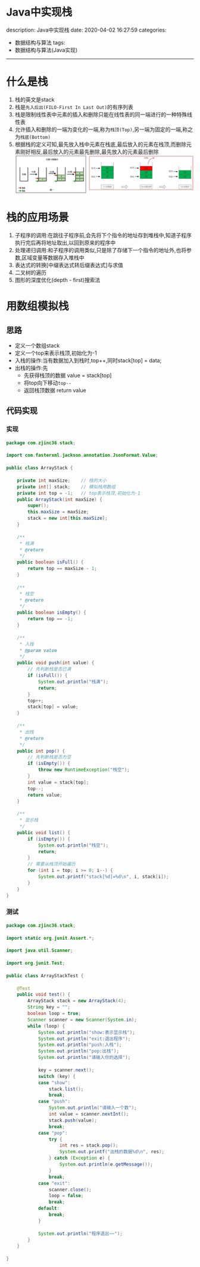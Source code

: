 #   Java中实现栈
description: Java中实现栈
date: 2020-04-02 16:27:59
categories:
- 数据结构与算法
tags:
- 数据结构与算法(Java实现)
---
#   什么是栈
1.  栈的英文是stack
2.  栈是`先入后出(FILO-First In Last Out)`的有序列表
3.  栈是限制线性表中元素的插入和删除只能在线性表的同一端进行的一种特殊线性表
4.  允许插入和删除的一端为变化的一端,称为`栈顶(Top)`,另一端为固定的一端,称之为`栈底(Bottom)`
5.  根据栈的定义可知,最先放入栈中元素在栈底,最后放入的元素在栈顶,而删除元素刚好相反,最后放入的元素最先删除,最先放入的元素最后删除
![](../images/2020/04/20200402002.png)

#   栈的应用场景
1.  子程序的调用:在跳往子程序前,会先将下个指令的地址存到堆栈中,知道子程序执行完后再将地址取出,以回到原来的程序中
2.  处理递归调用:和子程序的调用类似,只是除了存储下一个指令的地址外,也将参数,区域变量等数据存入堆栈中
3.  表达式的转换[中缀表达式转后缀表达式]与求值
4.  二叉树的遍历
5.  图形的深度优化(depth - first)搜索法

#   用数组模拟栈
##  思路
+   定义一个数组stack
+   定义一个top来表示栈顶,初始化为-1
+   入栈的操作:当有数据加入到栈时,top++,同时stack[top] = data;
+   出栈的操作:先
    -   先获得栈顶的数据 value = stack[top]
    -   将top向下移动`top--`
    -   返回栈顶数据 return value

##  代码实现
### 实现
```JAVA
package com.zjinc36.stack;

import com.fasterxml.jackson.annotation.JsonFormat.Value;

public class ArrayStack {

	private int maxSize;	// 栈的大小
	private int[] stack;	// 模拟栈用数组
	private int top = -1;	// top表示栈顶,初始化为-1
	public ArrayStack(int maxSize) {
		super();
		this.maxSize = maxSize;
		stack = new int[this.maxSize];
	}

	/**
	 * 栈满
	 * @return
	 */
	public boolean isFull() {
		return top == maxSize - 1;
	}

	/**
	 * 栈空
	 * @return
	 */
	public boolean isEmpty() {
		return top == -1;
	}

	/**
	 * 入栈
	 * @param value
	 */
	public void push(int value) {
		// 先判断栈是否已满
		if (isFull()) {
			System.out.println("栈满");
			return;
		}
		top++;
		stack[top] = value;
	}

	/**
	 * 出栈
	 * @return
	 */
	public int pop() {
		// 先判断栈是否为空
		if (isEmpty()) {
			throw new RuntimeException("栈空");
		}
		int value = stack[top];
		top--;
		return value;
	}

	/**
	 * 显示栈
	 */
	public void list() {
		if (isEmpty()) {
			System.out.println("栈空");
			return;
		}
		// 需要从栈顶开始遍历
		for (int i = top; i >= 0; i--) {
			System.out.printf("stack[%d]=%d\n", i, stack[i]);
		}
	}
}
```

### 测试
```JAVA
package com.zjinc36.stack;

import static org.junit.Assert.*;

import java.util.Scanner;

import org.junit.Test;

public class ArrayStackTest {

	@Test
	public void test() {
		ArrayStack stack = new ArrayStack(4);
		String key = "";
		boolean loop = true;
		Scanner scanner = new Scanner(System.in);
		while (loop) {
			System.out.println("show:表示显示栈");
			System.out.println("exit:退出程序");
			System.out.println("push:入栈");
			System.out.println("pop:出栈");
			System.out.println("请输入你的选择");

			key = scanner.next();
			switch (key) {
			case "show":
				stack.list();
				break;
			case "push":
				System.out.println("请输入一个数");
				int value = scanner.nextInt();
				stack.push(value);
				break;
			case "pop":
				try {
					int res = stack.pop();
					System.out.printf("出栈的数据%d\n", res);
				} catch (Exception e) {
					System.out.println(e.getMessage());
				}
				break;
			case "exit":
				scanner.close();
				loop = false;
				break;
			default:
				break;
			}

			System.out.println("程序退出~~");
		}
	}

}
```
